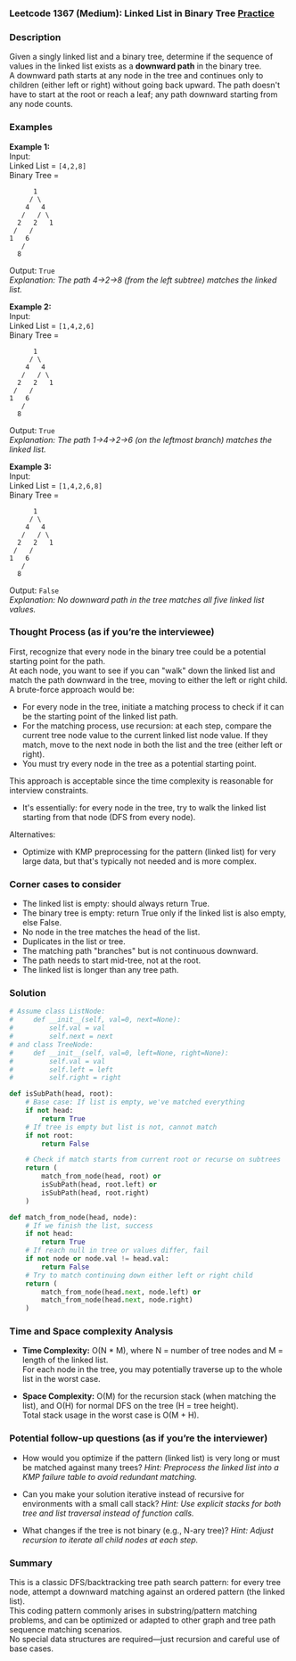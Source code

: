 ### Leetcode 1367 (Medium): Linked List in Binary Tree [Practice](https://leetcode.com/problems/linked-list-in-binary-tree)

### Description  
Given a singly linked list and a binary tree, determine if the sequence of values in the linked list exists as a **downward path** in the binary tree.  
A downward path starts at any node in the tree and continues only to children (either left or right) without going back upward. The path doesn't have to start at the root or reach a leaf; any path downward starting from any node counts.

### Examples  

**Example 1:**  
Input:  
Linked List = `[4,2,8]`  
Binary Tree =  
```
      1
     / \
    4   4
   /   / \
  2   2   1
 /   /
1   6
   /
  8
```
Output: `True`  
*Explanation: The path 4→2→8 (from the left subtree) matches the linked list.*

**Example 2:**  
Input:  
Linked List = `[1,4,2,6]`  
Binary Tree =  
```
      1
     / \
    4   4
   /   / \
  2   2   1
 /   /
1   6
   /
  8
```
Output: `True`  
*Explanation: The path 1→4→2→6 (on the leftmost branch) matches the linked list.*

**Example 3:**  
Input:  
Linked List = `[1,4,2,6,8]`  
Binary Tree =  
```
      1
     / \
    4   4
   /   / \
  2   2   1
 /   /
1   6
   /
  8
```
Output: `False`  
*Explanation: No downward path in the tree matches all five linked list values.*

### Thought Process (as if you’re the interviewee)  
First, recognize that every node in the binary tree could be a potential starting point for the path.  
At each node, you want to see if you can "walk" down the linked list and match the path downward in the tree, moving to either the left or right child.  
A brute-force approach would be:
- For every node in the tree, initiate a matching process to check if it can be the starting point of the linked list path.
- For the matching process, use recursion: at each step, compare the current tree node value to the current linked list node value. If they match, move to the next node in both the list and the tree (either left or right).
- You must try every node in the tree as a potential starting point.

This approach is acceptable since the time complexity is reasonable for interview constraints.  
- It's essentially: for every node in the tree, try to walk the linked list starting from that node (DFS from every node).

Alternatives:
- Optimize with KMP preprocessing for the pattern (linked list) for very large data, but that's typically not needed and is more complex.

### Corner cases to consider  
- The linked list is empty: should always return True.
- The binary tree is empty: return True only if the linked list is also empty, else False.
- No node in the tree matches the head of the list.
- Duplicates in the list or tree.
- The matching path "branches" but is not continuous downward.
- The path needs to start mid-tree, not at the root.
- The linked list is longer than any tree path.

### Solution

```python
# Assume class ListNode:
#     def __init__(self, val=0, next=None):
#         self.val = val
#         self.next = next
# and class TreeNode:
#     def __init__(self, val=0, left=None, right=None):
#         self.val = val
#         self.left = left
#         self.right = right

def isSubPath(head, root):
    # Base case: If list is empty, we've matched everything
    if not head:
        return True
    # If tree is empty but list is not, cannot match
    if not root:
        return False

    # Check if match starts from current root or recurse on subtrees
    return (
        match_from_node(head, root) or
        isSubPath(head, root.left) or
        isSubPath(head, root.right)
    )

def match_from_node(head, node):
    # If we finish the list, success
    if not head:
        return True
    # If reach null in tree or values differ, fail
    if not node or node.val != head.val:
        return False
    # Try to match continuing down either left or right child
    return (
        match_from_node(head.next, node.left) or
        match_from_node(head.next, node.right)
    )
```

### Time and Space complexity Analysis  

- **Time Complexity:** O(N \* M), where N = number of tree nodes and M = length of the linked list.  
  For each node in the tree, you may potentially traverse up to the whole list in the worst case.

- **Space Complexity:** O(M) for the recursion stack (when matching the list), and O(H) for normal DFS on the tree (H = tree height).  
  Total stack usage in the worst case is O(M + H).

### Potential follow-up questions (as if you’re the interviewer)  

- How would you optimize if the pattern (linked list) is very long or must be matched against many trees?
  *Hint: Preprocess the linked list into a KMP failure table to avoid redundant matching.*

- Can you make your solution iterative instead of recursive for environments with a small call stack?
  *Hint: Use explicit stacks for both tree and list traversal instead of function calls.*

- What changes if the tree is not binary (e.g., N-ary tree)?
  *Hint: Adjust recursion to iterate all child nodes at each step.*

### Summary
This is a classic DFS/backtracking tree path search pattern: for every tree node, attempt a downward matching against an ordered pattern (the linked list).  
This coding pattern commonly arises in substring/pattern matching problems, and can be optimized or adapted to other graph and tree path sequence matching scenarios.  
No special data structures are required—just recursion and careful use of base cases.